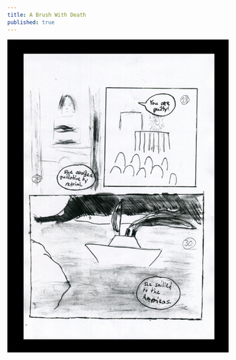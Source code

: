 ```yaml
---
title: A Brush With Death
published: true
---
```

![image](https://raw.githubusercontent.com/LWFlouisa/uploadedfairyalt/master/pages/page15.png)
